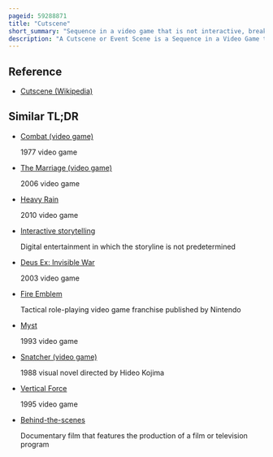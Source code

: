 ```yaml
---
pageid: 59288871
title: "Cutscene"
short_summary: "Sequence in a video game that is not interactive, breaking up the gameplay."
description: "A Cutscene or Event Scene is a Sequence in a Video Game that is not interactive Interrupting Gameplay. Such Scenes are used to show Conversations between Characters, set the Mood, reward the Player, introduce newer Models and Gameplay Elements, show the Effects of a Player's Actions, create emotional Connections, improve Pacing or foreshadow future Events."
---
```


## Reference

- [Cutscene (Wikipedia)](https://en.wikipedia.org/?curid=59288871)

## Similar TL;DR

- [Combat (video game)](/tldr/en/combat-video-game)

  1977 video game

- [The Marriage (video game)](/tldr/en/the-marriage-video-game)

  2006 video game

- [Heavy Rain](/tldr/en/heavy-rain)

  2010 video game

- [Interactive storytelling](/tldr/en/interactive-storytelling)

  Digital entertainment in which the storyline is not predetermined

- [Deus Ex: Invisible War](/tldr/en/deus-ex-invisible-war)

  2003 video game

- [Fire Emblem](/tldr/en/fire-emblem)

  Tactical role-playing video game franchise published by Nintendo

- [Myst](/tldr/en/myst)

  1993 video game

- [Snatcher (video game)](/tldr/en/snatcher-video-game)

  1988 visual novel directed by Hideo Kojima

- [Vertical Force](/tldr/en/vertical-force)

  1995 video game

- [Behind-the-scenes](/tldr/en/behind-the-scenes)

  Documentary film that features the production of a film or television program
